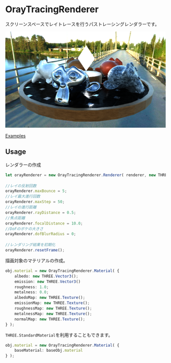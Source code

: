 # OrayTracingRenderer

スクリーンスペースでレイトレースを行うパストレーシングレンダラーです。

![screenshot](./ghpages/../gh-pages/screenshot/oray-tracing-renderer.png)

[Examples](https://ukonpower.github.io/OrayTracingRenderer/gh-pages/examples/)


## Usage

レンダラーの作成
```typescript
let orayRenderer = new OrayTracingRenderer.Renderer( renderer, new THREE.Vector2( 500, 500 ) );

//レイの反射回数
orayRenderer.maxBounce = 5;
//レイ最大進行回数
orayRenderer.maxStep = 50;
//レイの進行距離
orayRenderer.rayDistance = 0.5;
//焦点距離
orayRenderer.focalDistance = 10.0;
//DoFのボケの大きさ
orayRenderer.dofBlurRadius = 0;

//レンダリング結果を初期化
orayRenderer.resetFrame();

```

描画対象のマテリアルの作成。  
```typescript
obj.material = new OrayTracingRenderer.Material( {
	albedo: new THREE.Vector3();
	emission: new THREE.Vector3()
	roughness: 1.0;
	metalness: 0.0;
	albedoMap: new THREE.Texture();
	emissionMap: new THREE.Texture();
	roughnessMap: new THREE.Texture();
	metalnessMap: new THREE.Texture();
	normalMap: new THREE.Texture();
} );
```

`THREE.StandardMaterial`を利用することもできます。

```typescript
obj.material = new OrayTracingRenderer.Material( {
	baseMaterial: baseObj.material
} );
```
